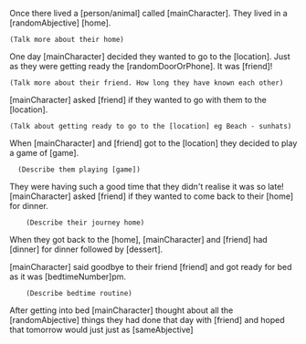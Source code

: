 Once there lived a [person/animal] called [mainCharacter]. They lived in a [randomAbjective] [home]. 
    
    (Talk more about their home)

One day [mainCharacter] decided they wanted to go to the [location]. Just as they were getting ready the [randomDoorOrPhone]. It was [friend]!
    
    (Talk more about their friend. How long they have known each other)

[mainCharacter] asked [friend] if they wanted to go with them to the [location].
    
    (Talk about getting ready to go to the [location] eg Beach - sunhats)

When [mainCharacter] and [friend] got to the [location] they decided to play a game of [game].

      (Describe them playing [game])

They were having such a good time that they didn't realise it was so late! [mainCharacter] asked [friend] if they wanted to come back to their [home] for dinner. 

        (Describe their journey home)

When they got back to the [home], [mainCharacter] and [friend] had [dinner] for dinner followed by [dessert].

[mainCharacter] said goodbye to their friend [friend] and got ready for bed as it was [bedtimeNumber]pm.

        (Describe bedtime routine)

After getting into bed [mainCharacter] thought about all the [randomAbjective] things they had done that day with [friend] and hoped that tomorrow would just just as [sameAbjective]